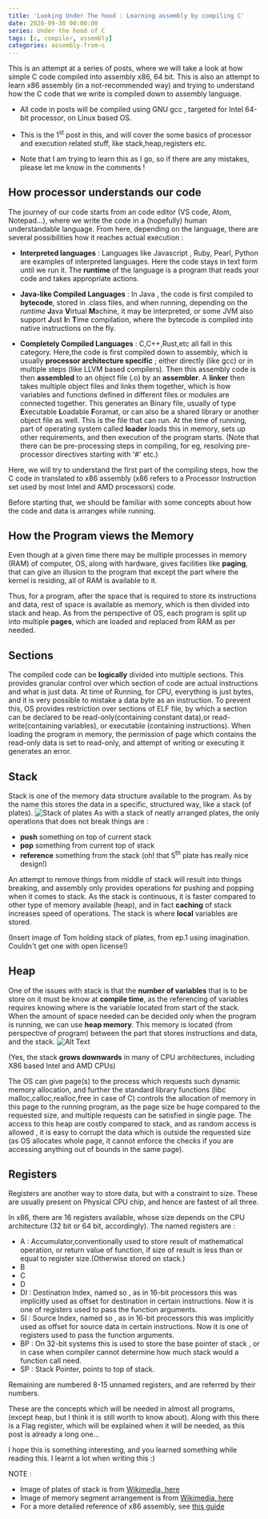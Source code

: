```yaml
---
title: 'Looking Under The hood : Learning assembly by compiling C'
date: 2020-09-30 00:00:00
series: Under the hood of C
tags: [c, compiler, assembly]
categories: assembly-from-c
---
```


This is an attempt at a series of posts, where we will take a look at how simple C code compiled into assembly x86, 64 bit. This is also an attempt to learn x86 assembly (in a not-recommended way) and trying to understand how the C code that we write is compiled down to assembly language.

- All code in posts will be compiled using GNU gcc , targeted for Intel 64-bit processor, on Linux based OS.

- This is the 1<sup>st</sup> post in this, and will cover the some basics of processor and execution related stuff, like stack,heap,registers etc.

- Note that I am trying to learn this as I go, so if there are any mistakes, please let me know in the comments !

## How processor understands our code

The journey of our code starts from an code editor (VS code, Atom, Notepad...), where we write the code in a (hopefully) human understandable language. From here, depending on the language, there are several possibilities how it reaches actual execution :
* **Interpreted languages** : Languages like Javascript , Ruby, Pearl, Python are examples of interpreted languages. Here the code stays in text form until we run it. The **runtime** of the language is a program that reads your code and takes appropriate actions.
* **Java-like Compiled Languages** : In Java , the code is first compiled to **bytecode**, stored in .class files, and when running, depending on the _runtime_ **J**ava **V**irtual **M**achine, it may be interpreted, or some JVM also support **J**ust **I**n **T**ime compilation, where the bytecode is compiled into native instructions on the fly.

* **Completely Compiled Languages** : C,C++,Rust,etc all fall in this category. Here,the code is first compiled down to assembly, which is usually **processor architecture specific** ; either directly (like gcc) or in multiple steps (like LLVM based compilers). Then this assembly code is then **assembled** to an object file (.o) by an **assembler**. A **linker** then takes multiple object files and links them together, which is how variables and functions defined in different files or modules are connected together. This generates an Binary file, usually of type **E**xecutable **L**oadable **F**oramat, or can also be a shared library or another object file as well. This is the file that can run. At the time of running, part of operating system called **loader** loads this in memory, sets up other requirements, and then execution of the program starts. (Note that there can be pre-processing steps in compiling, for eg, resolving pre-processor directives starting with '#' etc.)

Here, we will try to understand the first part of the compiling steps, how the C code in translated to x86 assembly (x86 refers to a Processor Instruction set used by most Intel and AMD processors) code.

Before starting that, we should be familiar with some concepts about how the code and data is arranges while running.

## How the Program views the Memory
Even though at a given time there may be multiple processes in memory (RAM) of computer, OS, along with hardware, gives facilities like **paging**, that can give an illusion to the program that except the part where the kernel is residing, all of RAM is available to it.

Thus, for a program, after the space that is required to store its instructions and data, rest of space is available as memory, which is then divided into stack and heap. As from the perspective of OS, each program is split up into multiple **pages**, which are loaded and replaced from RAM as per needed.

## Sections
The compiled code can be **logically** divided into multiple sections. This provides granular control over which section of code are actual instructions and what is just data. At time of Running, for CPU, everything is just bytes, and it is very possible to mistake a data byte as an instruction. To prevent this, OS provides restriction over sections of ELF file,  by which a section can be declared to be read-only(containing constant data),or read-write(containing variables), or executable (containing instructions). When loading the program in memory, the permission of page which contains the read-only data is set to read-only, and attempt of writing or executing it generates an error.

## Stack
Stack is one of the memory data structure available to the program. As by the name this stores the data in a specific, structured way, like a stack (of plates).
![Stack of plates](https://dev-to-uploads.s3.amazonaws.com/i/dlxcgqcdegzmkk29nop1.jpg)
As with a stack of neatly arranged plates, the only operations that does not break things are :
* **push** something on top of current stack
* **pop** something from current top of stack
* **reference** something from the stack (oh! that 5<sup>th</sup> plate has really nice design!)

An attempt to remove things from middle of stack will result into things breaking, and assembly only provides operations for pushing and popping when it comes to stack.
As the stack is continuous, it is faster compared to other type of memory available (heap), and in fact **caching** of stack increases speed of operations. The stack is where **local** variables are stored.

(Insert image of Tom holding stack of plates, from ep.1 using imagination. Couldn't get one with open license!)

## Heap
One of the issues with stack is that the **number of variables** that is to be store on it must be know at **compile time**, as the referencing of variables requires knowing where is the variable located from start of the stack.
When the amount of space needed can be decided only when the program is running, we can use **heap memory**. This memory is located (from perspective of program) between the part that stores instructions and data, and the stack.
![Alt Text](https://dev-to-uploads.s3.amazonaws.com/i/r0n91hetrl4daxbajfd5.jpg)

(Yes, the stack **grows downwards** in many of CPU architectures, including X86 based Intel and AMD CPUs)

The OS can give page(s) to the process which requests such dynamic memory allocation, and further the standard library functions (libc malloc,calloc,realloc,free in case of C) controls the allocation of memory in this page to the running program, as the page size be huge compared to the requested size, and multiple requests can be satisfied in single page.
The access to this heap are costly compared to stack, and as random access is allowed , it is easy to corrupt the data which is outside the requested size (as OS allocates whole page, it cannot enforce the checks if you are accessing anything out of bounds in the same page).

## Registers
Registers are another way to store data, but with a constraint to size. These are usually present on Physical CPU chip, and hence are fastest of all three.

In x86, there are 16 registers available, whose size depends on the CPU architecture (32 bit or 64 bit, accordingly). The named registers are :
* A : Accumulator,conventionally used to store result of mathematical operation, or return value of function, if size of result is less than or equal to register size.(Otherwise stored on stack.)
* B
* C
* D
* DI : Destination Index, named so , as in 16-bit processors this was implicitly used as offset for destination in certain instructions. Now it is one of registers used to pass the function arguments.
* SI : Source Index, named so , as in 16-bit processors this was implicitly used as offset for source data in certain instructions. Now it is one of registers used to pass the function arguments.
* BP : On 32-bit systems this is used to store the base pointer of stack , or in case when compiler cannot determine how much stack would a function call need.
* SP : Stack Pointer, points to top of stack.

Remaining are numbered 8-15 unnamed registers, and are referred by their numbers.  

These are the concepts which will be needed in almost all programs, (except heap, but I think it is still worth to know about). Along with this there is a Flag register, which will be explained when it will be needed, as this post is already a long one...

I hope this is something interesting, and you learned something while reading this. I learnt a lot when writing this :)

NOTE : 
* Image of plates of stack is from [Wikimedia, here](https://commons.wikimedia.org/wiki/File:Stack_of_dinner_plates.jpg)
* Image of memory segment arrangement is from [Wikimedia, here](https://commons.wikimedia.org/wiki/File:Program_memory_layout.pdf)
* For a more detailed reference of x86 assembly, see [this guide](https://cs.brown.edu/courses/cs033/docs/guides/x64_cheatsheet.pdf)
